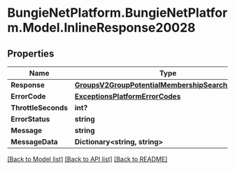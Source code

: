 # BungieNetPlatform.BungieNetPlatform.Model.InlineResponse20028
## Properties

Name | Type | Description | Notes
------------ | ------------- | ------------- | -------------
**Response** | [**GroupsV2GroupPotentialMembershipSearchResponse**](GroupsV2GroupPotentialMembershipSearchResponse.md) |  | [optional] 
**ErrorCode** | [**ExceptionsPlatformErrorCodes**](ExceptionsPlatformErrorCodes.md) |  | [optional] 
**ThrottleSeconds** | **int?** |  | [optional] 
**ErrorStatus** | **string** |  | [optional] 
**Message** | **string** |  | [optional] 
**MessageData** | **Dictionary&lt;string, string&gt;** |  | [optional] 

[[Back to Model list]](../README.md#documentation-for-models) [[Back to API list]](../README.md#documentation-for-api-endpoints) [[Back to README]](../README.md)

